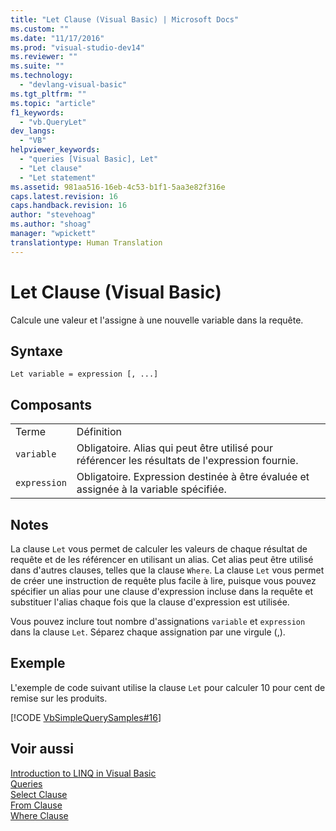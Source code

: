 ```yaml
---
title: "Let Clause (Visual Basic) | Microsoft Docs"
ms.custom: ""
ms.date: "11/17/2016"
ms.prod: "visual-studio-dev14"
ms.reviewer: ""
ms.suite: ""
ms.technology: 
  - "devlang-visual-basic"
ms.tgt_pltfrm: ""
ms.topic: "article"
f1_keywords: 
  - "vb.QueryLet"
dev_langs: 
  - "VB"
helpviewer_keywords: 
  - "queries [Visual Basic], Let"
  - "Let clause"
  - "Let statement"
ms.assetid: 981aa516-16eb-4c53-b1f1-5aa3e82f316e
caps.latest.revision: 16
caps.handback.revision: 16
author: "stevehoag"
ms.author: "shoag"
manager: "wpickett"
translationtype: Human Translation
---
```

# Let Clause (Visual Basic)
Calcule une valeur et l'assigne à une nouvelle variable dans la requête.  
  
## Syntaxe  
  
```  
Let variable = expression [, ...]  
```  
  
## Composants  
  
|||  
|-|-|  
|Terme|Définition|  
|`variable`|Obligatoire.  Alias qui peut être utilisé pour référencer les résultats de l'expression fournie.|  
|`expression`|Obligatoire.  Expression destinée à être évaluée et assignée à la variable spécifiée.|  
  
## Notes  
 La clause `Let` vous permet de calculer les valeurs de chaque résultat de requête et de les référencer en utilisant un alias.  Cet alias peut être utilisé dans d'autres clauses, telles que la clause `Where`.  La clause `Let` vous permet de créer une instruction de requête plus facile à lire, puisque vous pouvez spécifier un alias pour une clause d'expression incluse dans la requête et substituer l'alias chaque fois que la clause d'expression est utilisée.  
  
 Vous pouvez inclure tout nombre d'assignations `variable` et `expression` dans la clause `Let`.  Séparez chaque assignation par une virgule \(,\).  
  
## Exemple  
 L'exemple de code suivant utilise la clause `Let` pour calculer 10 pour cent de remise sur les produits.  
  
 [!CODE [VbSimpleQuerySamples#16](../CodeSnippet/VS_Snippets_VBCSharp/VbSimpleQuerySamples#16)]  
  
## Voir aussi  
 [Introduction to LINQ in Visual Basic](../../../visual-basic/programming-guide/language-features/linq/introduction-to-linq.md)   
 [Queries](../../../visual-basic/language-reference/queries/queries.md)   
 [Select Clause](../../../visual-basic/language-reference/queries/select-clause.md)   
 [From Clause](../../../visual-basic/language-reference/queries/from-clause.md)   
 [Where Clause](../../../visual-basic/language-reference/queries/where-clause.md)